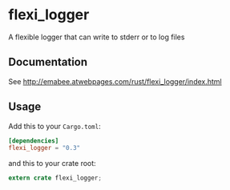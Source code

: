 # flexi_logger
A flexible logger that can write to stderr or to log files

## Documentation
See http://emabee.atwebpages.com/rust/flexi_logger/index.html


## Usage

Add this to your `Cargo.toml`:

```toml
[dependencies]
flexi_logger = "0.3"
```

and this to your crate root:

```rust
extern crate flexi_logger;
```

